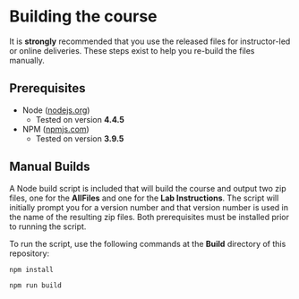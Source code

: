 # Building the course

It is **strongly** recommended that you use the released files for instructor-led or online deliveries. These steps exist to help you re-build the files manually.

## Prerequisites

* Node ([nodejs.org](http://nodejs.org))
  * Tested on version **4.4.5**
* NPM ([npmjs.com](http://npmjs.com))
  * Tested on version **3.9.5**

## Manual Builds
A Node build script is included that will build the course and output two zip files, one for the **AllFiles** and one for the **Lab Instructions**.  The script will initially prompt you for a version number and that version number is used in the name of the resulting zip files.  Both prerequisites must be installed prior to running the script.

To run the script, use the following commands at the **Build** directory of this repository:

  ```shell
  npm install
  ```

  ```shell
  npm run build
  ```

